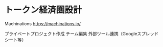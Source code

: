 
# トークン経済圏設計
Machinations	https://machinations.io/		

プライベートプロジェクト作成
チーム編集
外部ツール連携（Googleスプレッドシート等）
